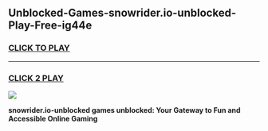 
## Unblocked-Games-snowrider.io-unblocked-Play-Free-ig44e
<h3>
<a href="https://premium76.site?title=snowrider.io-unblocked&ref=10A">CLICK TO PLAY</a></h3>
<hr>

<h3>
<a href="https://premium76.site?title=snowrider.io-unblocked&ref=10A">CLICK 2 PLAY</a>
  
</h3>

<a href="https://premium76.site?title=snowrider.io-unblocked&ref=10A"><img src="https://clearcache.store/games.png"></a>


**snowrider.io-unblocked games unblocked: Your Gateway to Fun and Accessible Online Gaming**
